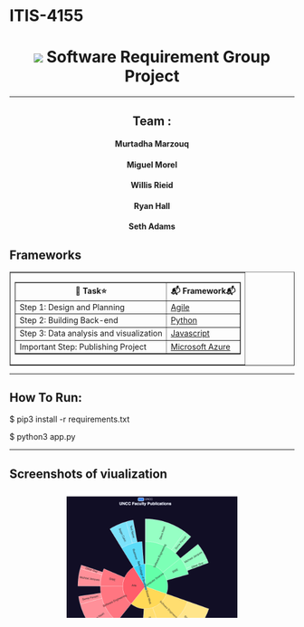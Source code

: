 # ITIS-4155
 <h1 align="center"><img src="https://emojis.slackmojis.com/emojis/images/1617692489/27845/digging.gif?1617692489" width="30"/> Software Requirement Group Project</h1>

---


##  <h2 align="center" >Team :</h2>

<h4 align="center">
Murtadha Marzouq
</h4>
<h4 align="center">
Miguel Morel
</h4><h4 align="center">Willis Rieid</h4><h4 align="center">
                    Ryan Hall
</h4>
<h4 align="center">
                    Seth Adams
                    </h4>

                    


## Frameworks
 <table   align="center"   border="1" width = "100%">                    <tr>             <td>                <table border = "1" width = "100%">                   <tr>                      <th>🎁 Task⭐</th>                      <th>📬 Framework📬</th>                   </tr>                   <tr>                      <td>Step 1: Design and Planning</td>                      <td><a href="https://www.atlassian.com/agile">Agile</a></td>                   </tr>                   <tr>                      <td>Step 2: Building Back-end </td>                      <td><a href="https://www.python.org/">Python</a></td>
 <tr>
 <td> Step 3: Data analysis and visualization</td>
  <td><a href="https://www.javascript.com/">Javascript</a></td>
    <tr>
   <td> Important Step: Publishing Project</td>
  <td><a href="azure.microsoft.com/">Microsoft Azure</a></td>
         </tr>
 </tr>
 </tr>                </table>             </td>          </tr>                 </table>

---

## How To Run:

$ pip3 install -r requirements.txt

$ python3 app.py


---
## Screenshots of viualization
<p align="center">
<img src="https://github.com/MurtadhaM/ITSC-4155/raw/main/logs/1.png" width="60%" title="Visualization" width="45%">
</p>